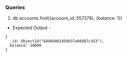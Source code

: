 ### Queries

1. db.accounts.find({account_id: 557378}, {balance: 1})

- Expected Output -

```
{
  _id: ObjectId("6446b061d59b37a08d87c353"),
  balance: 10000
}
```
